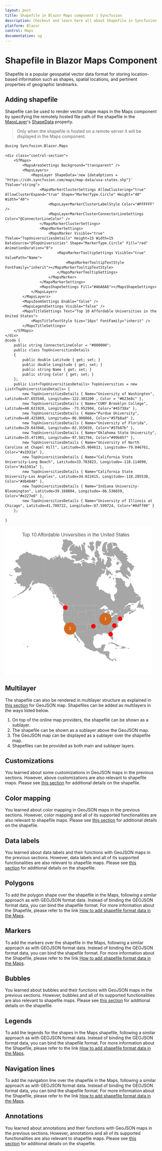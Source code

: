 ```yaml
---
layout: post
title: Shapefile in Blazor Maps component | Syncfusion
description: Checkout and learn here all about Shapefile in Syncfusion Blazor Maps component and much more details.
platform: Blazor
control: Maps
documentation: ug
---
```


# Shapefile in Blazor Maps Component

Shapefile is a popular geospatial vector data format for storing location-based information such as shapes, spatial locations, and pertinent properties of geographic landmarks.

## Adding shapefile

Shapefile can be used to render vector shape maps in the Maps component by specifying the remotely hosted file path of the shapefile in the [MapsLayer](https://help.syncfusion.com/cr/blazor/Syncfusion.Blazor.Maps.MapsLayer-1.html)'s [ShapeData](https://help.syncfusion.com/cr/blazor/Syncfusion.Blazor.Maps.MapsLayer-1.html#Syncfusion_Blazor_Maps_MapsLayer_1_ShapeData) property.

> Only when the shapefile is hosted on a remote server it will be displayed in the Maps component.

```cshtml
@using Syncfusion.Blazor.Maps

<div class="control-section">
    <SfMaps>
        <MapsAreaSettings Background="transparent" />
        <MapsLayers>
            <MapsLayer ShapeData='new {dataOptions = "https://cdn.syncfusion.com/maps/map-data/usa-states.shp"}' TValue="string">
                <MapsMarkerClusterSettings AllowClustering="true" AllowClusterExpand="true" Shape="MarkerType.Circle" Height="40" Width="40">
                    <MapsLayerMarkerClusterLabelStyle Color="#FFFFFF" />
                    <MapsLayerMarkerClusterConnectorLineSettings Color="@ConnectorLineColor" />
                </MapsMarkerClusterSettings>
                <MapsMarkerSettings>
                    <MapsMarker Visible="true" TValue="TopUniversitiesDetails" Height=15 Width=15 DataSource="@TopUniversities" Shape="MarkerType.Circle" Fill="red" AnimationDuration="0">
                        <MapsMarkerTooltipSettings Visible="true" ValuePath="Name">
                            <MapsMarkerTooltipTextStyle FontFamily="inherit"></MapsMarkerTooltipTextStyle>
                        </MapsMarkerTooltipSettings>
                    </MapsMarker>
                </MapsMarkerSettings>
                <MapsShapeSettings Fill="#A6A6A6"></MapsShapeSettings>
            </MapsLayer>
        </MapsLayers>
        <MapsZoomSettings Enable="false" />
        <MapsLegendSettings Visible="false" />
        <MapsTitleSettings Text="Top 10 Affordable Universities in the United States">
            <MapsTitleTextStyle Size="16px" FontFamily="inherit" />
        </MapsTitleSettings>
    </SfMaps>
</div>
@code {
    public string ConnectorLineColor = "#000000";
    public class TopUniversitiesDetails
    {
        public double Latitude { get; set; }
        public double Longitude { get; set; }
        public string Name { get; set; }
        public string Color { get; set; }
    };
    public List<TopUniversitiesDetails> TopUniversities = new List<TopUniversitiesDetails> {
        new TopUniversitiesDetails { Name="University of Washington", Latitude=47.655548, Longitude=-122.303200 , Color = "#623e8c" },
        new TopUniversitiesDetails { Name="CUNY Brooklyn College", Latitude=40.631920, Longitude= -73.952904, Color="#45738a" },
        new TopUniversitiesDetails { Name="Purdue University", Latitude=40.425869, Longitude=-86.908066, Color="#5fb8ad" },
        new TopUniversitiesDetails { Name="University of Florida", Latitude=29.643946, Longitude=-82.355659, Color="#5fb87b" },
        new TopUniversitiesDetails { Name="Oklahoma State University", Latitude=35.471901, Longitude=-97.581794, Color="#99b85f" },
        new TopUniversitiesDetails { Name="University of North Carolina at Chapel Hill", Latitude=35.904613, Longitude=-79.046761, Color="#a1931a" },
        new TopUniversitiesDetails { Name="California State University-Long Beach", Latitude=33.783823, Longitude=-118.114090, Color="#a1501a" },
        new TopUniversitiesDetails { Name="California State University-Los Angeles", Latitude=34.022415, Longitude=-118.285530, Color="#db4040" },
        new TopUniversitiesDetails { Name="Indiana University-Bloomington", Latitude=39.168804, Longitude=-86.536659, Color="#e227e8" },
        new TopUniversitiesDetails { Name="University of Illinois at Chicago", Latitude=41.789722, Longitude=-87.599724, Color="#0dff00" }
    };
 
}
```

![Blazor ShapeFile](./images/Shapefile/blazor-shapefile.png)

## Multilayer

The shapefile can also be rendered in multilayer structure as explained in [this section](https://blazor.syncfusion.com/documentation/maps/layers#multilayer) for GeoJSON map. Shapefiles can be added as multilayers in the ways listed below.

1. On top of the online map providers, the shapefile can be shown as a sublayer.
2. The shapefile can be shown as a sublayer above the GeoJSON map.
3. The GeoJSON map can be displayed as a sublayer over the shapefile map.
4. Shapefiles can be provided as both main and sublayer layers.

## Customizations

You learned about some customizations in GeoJSON maps in the previous sections. However, above customizations are also relevant to shapefile maps. Please see [this section](shape-file) for additional details on the shapefile.

## Color mapping

You learned about color mapping in GeoJSON maps in the previous sections. However, color mapping and all of its supported functionalities are also relevant to shapefile maps. Please see [this section](shape-file) for additional details on the shapefile.

## Data labels

You learned about data labels and their functions with GeoJSON maps in the previous sections. However, data labels and all of its supported functionalities are also relevant to shapefile maps. Please see [this section](shape-file) for additional details on the shapefile.

## Polygons

To add the polygon shape over the shapefile in the Maps, following a similar approach as with GEOJSON format data. Instead of binding the GEOJSON format data, you can bind the shapefile format. For more information about the Shapefile, please refer to the link [How to add shapefile format data in the Maps](shape-file).

## Markers

To add the markers over the shapefile in the Maps, following a similar approach as with GEOJSON format data. Instead of binding the GEOJSON format data, you can bind the shapefile format. For more information about the Shapefile, please refer to the link [How to add shapefile format data in the Maps](shape-file).

## Bubbles

You learned about bubbles and their functions with GeoJSON maps in the previous sections. However, bubbles and all of its supported functionalities are also relevant to shapefile maps. Please see [this section](shape-file) for additional details on the shapefile.

## Legends

To add the legends for the shapes in the Maps shapefile, following a similar approach as with GEOJSON format data. Instead of binding the GEOJSON format data, you can bind the shapefile format. For more information about the Shapefile, please refer to the link [How to add shapefile format data in the Maps](shape-file).

## Navigation lines

To add the navigation line over the shapefile in the Maps, following a similar approach as with GEOJSON format data. Instead of binding the GEOJSON format data, you can bind the shapefile format. For more information about the Shapefile, please refer to the link [How to add shapefile format data in the Maps](shape-file).

## Annotations

You learned about annotations and their functions with GeoJSON maps in the previous sections. However, annotations and all of its supported functionalities are also relevant to shapefile maps. Please see [this section](shape-file) for additional details on the shapefile.